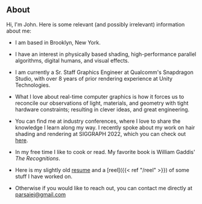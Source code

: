 ## About

Hi, I'm John. Here is some relevant (and possibly irrelevant) information about me:

- I am based in Brooklyn, New York.

- I have an interest in physically based shading, high-performance parallel algorithms, digital humans, and visual effects. 

- I am currently a Sr. Staff Graphics Engineer at Qualcomm's Snapdragon Studio, with over 8 years of prior rendering experience at Unity Technologies. 

- What I love about real-time computer graphics is how it forces us to reconcile our observations of light, materials, and geometry with tight hardware constraints; resulting in clever ideas, and great engineering.

- You can find me at industry conferences, where I love to share the knowledge I learn along my way. I recently spoke about my work on hair shading and rendering at SIGGRAPH 2022, which you can check out [here](https://advances.realtimerendering.com/s2022/SIGGRAPH2022-Advances-Enemies-Ciardi%20et%20al.pdf). 

- In my free time I like to cook or read. My favorite book is William Gaddis' _The Recognitions_. 

- Here is my slightly old [resume](../resume.pdf) and a [reel]({{< ref "/reel" >}}) of some stuff I have worked on. 

- Otherwise if you would like to reach out, you can contact me directly at parsaiej@gmail.com